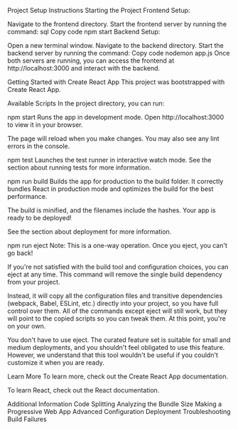 Project Setup Instructions
Starting the Project
Frontend Setup:

Navigate to the frontend directory.
Start the frontend server by running the command:
sql
Copy code
npm start
Backend Setup:

Open a new terminal window.
Navigate to the backend directory.
Start the backend server by running the command:
Copy code
nodemon app.js
Once both servers are running, you can access the frontend at http://localhost:3000 and interact with the backend.

Getting Started with Create React App
This project was bootstrapped with Create React App.

Available Scripts
In the project directory, you can run:

npm start
Runs the app in development mode.
Open http://localhost:3000 to view it in your browser.

The page will reload when you make changes.
You may also see any lint errors in the console.

npm test
Launches the test runner in interactive watch mode.
See the section about running tests for more information.

npm run build
Builds the app for production to the build folder.
It correctly bundles React in production mode and optimizes the build for the best performance.

The build is minified, and the filenames include the hashes.
Your app is ready to be deployed!

See the section about deployment for more information.

npm run eject
Note: This is a one-way operation. Once you eject, you can't go back!

If you're not satisfied with the build tool and configuration choices, you can eject at any time. This command will remove the single build dependency from your project.

Instead, it will copy all the configuration files and transitive dependencies (webpack, Babel, ESLint, etc.) directly into your project, so you have full control over them. All of the commands except eject will still work, but they will point to the copied scripts so you can tweak them. At this point, you're on your own.

You don't have to use eject. The curated feature set is suitable for small and medium deployments, and you shouldn't feel obligated to use this feature. However, we understand that this tool wouldn't be useful if you couldn't customize it when you are ready.

Learn More
To learn more, check out the Create React App documentation.

To learn React, check out the React documentation.

Additional Information
Code Splitting
Analyzing the Bundle Size
Making a Progressive Web App
Advanced Configuration
Deployment
Troubleshooting Build Failures

